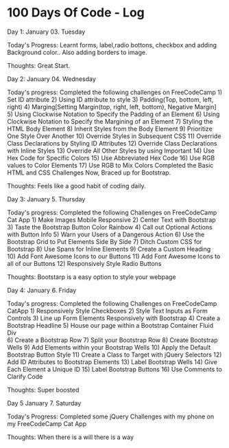 # 100 Days Of Code - Log

Day 1: January 03. Tuesday

Today's Progress: Learnt forms, label,radio bottons, checkbox and adding Background color..
Also adding borders to image.

Thoughts: Great Start.

Day 2: January 04. Wednesday

Today's progress: Completed the following challenges on FreeCodeCamp
			1) Set ID attribute
			2) Using ID attribute to style
			3) Padding(Top, bottom, left, right)
			4) Marging[Setting Margin(top, right, left, bottom), Negative Margin]
			5) Using Clockwise Notation to Specify the Padding of an Element
			6) Using Clockwise Notation to Specify the Margining of an Element
			7) Styling the HTML Body Element
			8) Inherit Styles from the Body Element
			9) Prioritize One Style Over Another
			10) Override Styles in Subsequent CSS
			11) Override Class Declarations by Styling ID Attributes
			12) Override Class Declarations with Inline Styles
			13) Override All Other Styles by using Important
			14) Use Hex Code for Specific Colors
			15) Use Abbreviated Hex Code
			16) Use RGB values to Color Elements
			17) Use RGB to Mix Colors 
Completed the Basic HTML and CSS Challenges
Now, Braced up for Bootstrap.

Thoughts: Feels like a good habit of coding daily.

Day 3: January 5. Thursday

Today's progress: Completed the following Challenges on FreeCodeCamp Cat App
			1) Make Images Mobile Responsive
			2) Center Text with Bootstrap
			3) Taste the Bootstrap Button Color Rainbow
			4) Call out Optional Actions with Button Info
			5) Warn your Users of a Dangerous Action
			6) Use the Bootstrap Grid to Put Elements Side By Side
			7) Ditch Custom CSS for Bootstrap
			8) Use Spans for Inline Elements
			9) Create a Custom Heading	
			10) Add Font Awesome Icons to our Buttons
			11) Add Font Awesome Icons to all of our Buttons
			12) Responsively Style Radio Buttons
			
Thoughts: Bootstarp is a easy option to style your webpage

Day 4: January 6. Friday

Today's progress: Completed the following Challenges on FreeCodeCamp CatApp
			1) Responsively Style Checkboxes
			2) Style Text Inputs as Form Controls
			3) Line up Form Elements Responsively with Bootstrap
			4) Create a Bootstrap Headline
			5) House our page within a Bootstrap Container Fluid Div	
			6) Create a Bootstrap Row
			7) Split your Bootstrap Row
			8) Create Bootstrap Wells
			9) Add Elements within your Bootstrap Wells
			10) Apply the Default Bootstrap Button Style
			11) Create a Class to Target with jQuery Selectors
			12) Add ID Attributes to Bootstrap Elements
			13) Label Bootstrap Wells
			14) Give Each Element a Unique ID
			15) Label Bootstrap Buttons
			16) Use Comments to Clarify Code

Thoughts: Super boosted

Day 5 January 7. Saturday

Today's Progress: Completed some jQuery Challenges with my phone on my FreeCodeCamp Cat App

Thoughts: When there is a will there is a way



			
